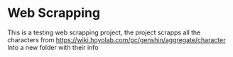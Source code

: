 
# Web Scrapping

This is a testing web scrapping project, the project scrapps all the characters from https://wiki.hoyolab.com/pc/genshin/aggregate/character
Into a new folder with their info